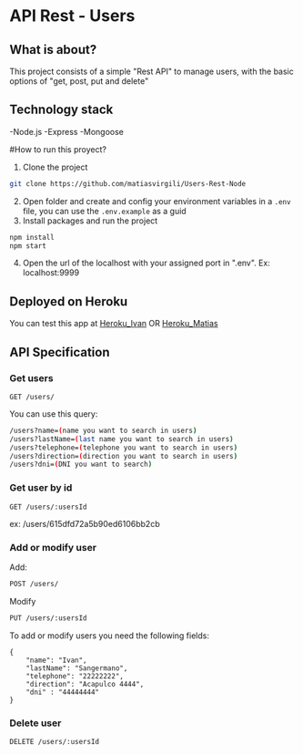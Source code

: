 # API Rest - Users

## What is about?

This project consists of a simple "Rest API" to manage users, with the basic options of "get, post, put and delete"

## Technology stack

-Node.js
-Express
-Mongoose

#How to run this proyect?

1. Clone the project
```sh
git clone https://github.com/matiasvirgili/Users-Rest-Node
```

2. Open folder and create and config your environment variables in a `.env` file, you can use the `.env.example` as a guid
3. Install packages and run the project
```sh
npm install
npm start
```
4. Open the url of the localhost with your assigned port in ".env". Ex: localhost:9999

## Deployed on Heroku
You can test this app at
[Heroku_Ivan](https://users-rest-node.herokuapp.com/)
 OR 
[Heroku_Matias](https://users-node-rest.herokuapp.com)

## API Specification
### Get users
`GET /users/`

You can use this query:
```sh
/users?name=(name you want to search in users)
/users?lastName=(last name you want to search in users)
/users?telephone=(telephone you want to search in users)
/users?direction=(direction you want to search in users)
/users?dni=(DNI you want to search)
```

### Get user by id
`GET /users/:usersId`

ex: /users/615dfd72a5b90ed6106bb2cb

### Add or modify user 

Add:
```sh
POST /users/
```
Modify
```sh
PUT /users/:usersId
```

To add or modify users you need the following fields:

```
{
    "name": "Ivan",
    "lastName": "Sangermano",
    "telephone": "22222222",
    "direction": "Acapulco 4444",
    "dni" : "44444444"
}
```
### Delete user

`DELETE /users/:usersId`


